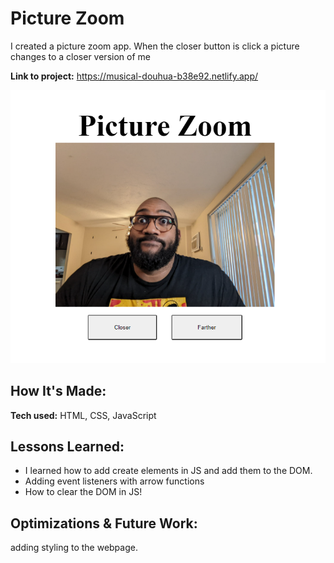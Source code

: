 # Picture Zoom

I created a picture zoom app. When the closer button is click a picture changes to a closer version of me

**Link to project:** https://musical-douhua-b38e92.netlify.app/

![picture zoom](./img/Capture.PNG)

## How It's Made:

**Tech used:** HTML, CSS, JavaScript



## Lessons Learned:

- I learned how to add create elements in JS and add them to the DOM.
- Adding event listeners with arrow functions
- How to clear the DOM in JS! 


## Optimizations & Future Work:
 adding styling to the webpage.